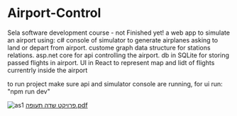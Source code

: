 # Airport-Control
Sela software development course  - not Finished yet!
a web app to simulate an airport using:
c# console of simulator to generate airplanes asking to land or depart from airport.
custome graph data structure for stations relations. 
asp.net core for api controlling the airport.
db in SQLite for storing passed flights in airport.
UI in React to represent map and lidt of flights currentrly inside the airport

to run project make sure api and simulator console are running, for ui run: "npm run dev"


![as1](https://github.com/yuvK/Airport-Control/assets/83789663/f18cd2c8-cb6b-4010-bfd7-a96dbe54b379)
[פרויקט שדה תעופה.pdf](https://github.com/yuvK/Airport-Control/files/11528206/default.pdf)
